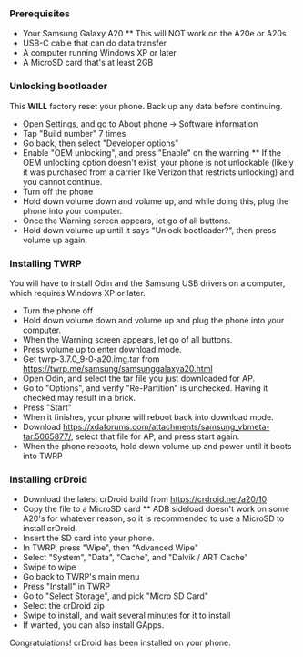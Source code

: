 ### Prerequisites
* Your Samsung Galaxy A20
** This will NOT work on the A20e or A20s
* USB-C cable that can do data transfer
* A computer running Windows XP or later
* A MicroSD card that's at least 2GB

### Unlocking bootloader
This **WILL** factory reset your phone. Back up any data before continuing.
* Open Settings, and go to About phone -> Software information
* Tap "Build number" 7 times
* Go back, then select "Developer options"
* Enable "OEM unlocking", and press "Enable" on the warning
** If the OEM unlocking option doesn't exist, your phone is not unlockable (likely it was purchased from a carrier like Verizon that restricts unlocking) and you cannot continue.
* Turn off the phone
* Hold down volume down and volume up, and while doing this, plug the phone into your computer.
* Once the Warning screen appears, let go of all buttons.
* Hold down volume up until it says "Unlock bootloader?", then press volume up again.

### Installing TWRP
You will have to install Odin and the Samsung USB drivers on a computer, which requires Windows XP or later. 
* Turn the phone off
* Hold down volume down and volume up and plug the phone into your computer.
* When the Warning screen appears, let go of all buttons.
* Press volume up to enter download mode.
* Get twrp-3.7.0_9-0-a20.img.tar from https://twrp.me/samsung/samsunggalaxya20.html
* Open Odin, and select the tar file you just downloaded for AP.
* Go to "Options", and verify "Re-Partition" is unchecked. Having it checked may result in a brick.
* Press "Start"
* When it finishes, your phone will reboot back into download mode.
* Download https://xdaforums.com/attachments/samsung_vbmeta-tar.5065877/, select that file for AP, and press start again.
* When the phone reboots, hold down volume up and power until it boots into TWRP

### Installing crDroid
* Download the latest crDroid build from https://crdroid.net/a20/10
* Copy the file to a MicroSD card
** ADB sideload doesn't work on some A20's for whatever reason, so it is recommended to use a MicroSD to install crDroid.
* Insert the SD card into your phone.
* In TWRP, press "Wipe", then "Advanced Wipe"
* Select "System", "Data", "Cache", and "Dalvik / ART Cache"
* Swipe to wipe
* Go back to TWRP's main menu
* Press "Install" in TWRP
* Go to "Select Storage", and pick "Micro SD Card"
* Select the crDroid zip
* Swipe to install, and wait several minutes for it to install
* If wanted, you can also install GApps.

Congratulations! crDroid has been installed on your phone.